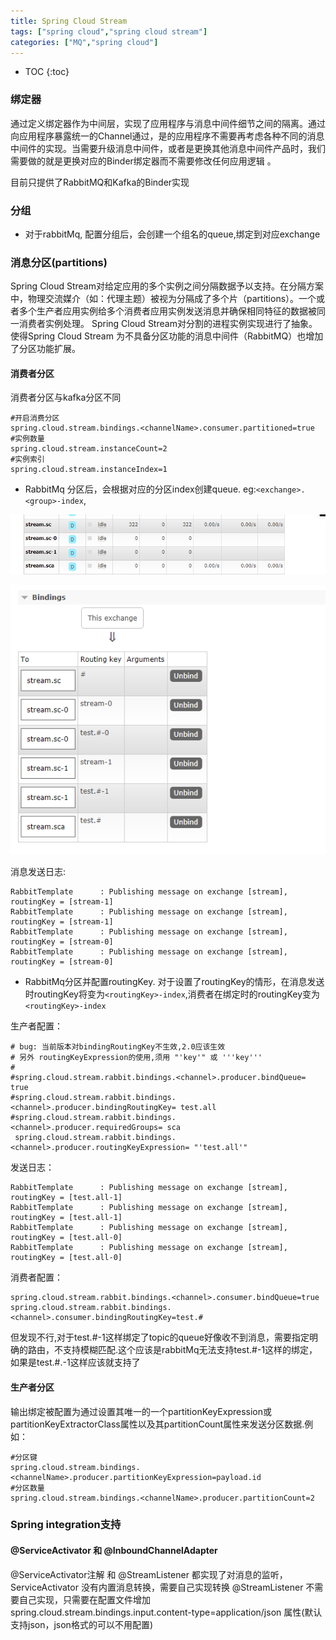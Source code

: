 ```yaml
---
title: Spring Cloud Stream
tags: ["spring cloud","spring cloud stream"]
categories: ["MQ","spring cloud"]
---
```

* TOC
{:toc}

### 绑定器
通过定义绑定器作为中间层，实现了应用程序与消息中间件细节之间的隔离。通过向应用程序暴露统一的Channel通过，是的应用程序不需要再考虑各种不同的消息中间件的实现。当需要升级消息中间件，或者是更换其他消息中间件产品时，我们需要做的就是更换对应的Binder绑定器而不需要修改任何应用逻辑 。

目前只提供了RabbitMQ和Kafka的Binder实现
### 分组
- 对于rabbitMq, 配置分组后，会创建一个组名的queue,绑定到对应exchange

### 消息分区(partitions)
Spring Cloud Stream对给定应用的多个实例之间分隔数据予以支持。在分隔方案中，物理交流媒介（如：代理主题）被视为分隔成了多个片（partitions）。一个或者多个生产者应用实例给多个消费者应用实例发送消息并确保相同特征的数据被同一消费者实例处理。
Spring Cloud Stream对分割的进程实例实现进行了抽象。使得Spring Cloud Stream 为不具备分区功能的消息中间件（RabbitMQ）也增加了分区功能扩展。
#### 消费者分区
消费者分区与kafka分区不同
```
#开启消费分区
spring.cloud.stream.bindings.<channelName>.consumer.partitioned=true
#实例数量
spring.cloud.stream.instanceCount=2
#实例索引
spring.cloud.stream.instanceIndex=1
```

- RabbitMq 分区后，会根据对应的分区index创建queue. eg:`<exchange>.<group>-index`,

![queue](img/queue.png)

![exchange](img/exchange.png)

消息发送日志:
```
RabbitTemplate      : Publishing message on exchange [stream], routingKey = [stream-1]
RabbitTemplate      : Publishing message on exchange [stream], routingKey = [stream-1]
RabbitTemplate      : Publishing message on exchange [stream], routingKey = [stream-0]
RabbitTemplate      : Publishing message on exchange [stream], routingKey = [stream-0]
```

- RabbitMq分区并配置routingKey. 对于设置了routingKey的情形，在消息发送时routingKey将变为`<routingKey>-index`,消费者在绑定时的routingKey变为`<routingKey>-index`

生产者配置：
```
# bug: 当前版本对bindingRoutingKey不生效,2.0应该生效
# 另外 routingKeyExpression的使用,须用 "'key'" 或 '''key'''
#
#spring.cloud.stream.rabbit.bindings.<channel>.producer.bindQueue= true
#spring.cloud.stream.rabbit.bindings.<channel>.producer.bindingRoutingKey= test.all
#spring.cloud.stream.rabbit.bindings.<channel>.producer.requiredGroups= sca
 spring.cloud.stream.rabbit.bindings.<channel>.producer.routingKeyExpression= "'test.all'"
```

发送日志：
```
RabbitTemplate      : Publishing message on exchange [stream], routingKey = [test.all-1]
RabbitTemplate      : Publishing message on exchange [stream], routingKey = [test.all-1]
RabbitTemplate      : Publishing message on exchange [stream], routingKey = [test.all-0]
RabbitTemplate      : Publishing message on exchange [stream], routingKey = [test.all-0]
```

消费者配置：
```
spring.cloud.stream.rabbit.bindings.<channel>.consumer.bindQueue=true
spring.cloud.stream.rabbit.bindings.<channel>.consumer.bindingRoutingKey=test.#
```

但发现不行,对于test.#-1这样绑定了topic的queue好像收不到消息，需要指定明确的路由，不支持模糊匹配.这个应该是rabbitMq无法支持test.#-1这样的绑定，如果是test.#.-1这样应该就支持了

#### 生产者分区
输出绑定被配置为通过设置其唯一的一个partitionKeyExpression或partitionKeyExtractorClass属性以及其partitionCount属性来发送分区数据.例如：
```
#分区键
spring.cloud.stream.bindings.<channelName>.producer.partitionKeyExpression=payload.id
#分区数量
spring.cloud.stream.bindings.<channelName>.producer.partitionCount=2
```
### Spring integration支持
#### @ServiceActivator 和 @InboundChannelAdapter
@ServiceActivator注解 和 @StreamListener 都实现了对消息的监听，ServiceActivator 没有内置消息转换，需要自己实现转换
@StreamListener 不需要自己实现，只需要在配置文件增加spring.cloud.stream.bindings.input.content-type=application/json 属性(默认支持json，json格式的可以不用配置)
